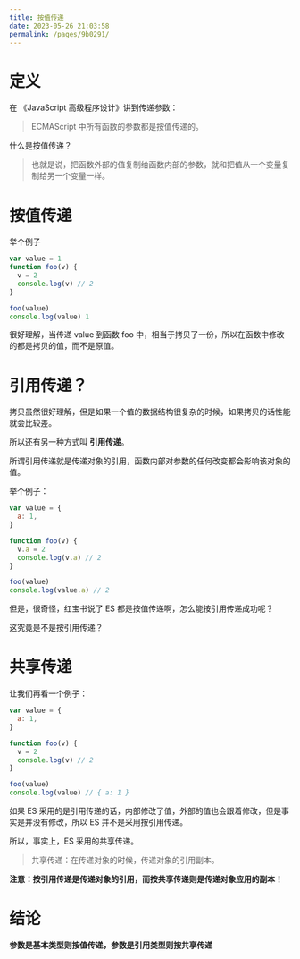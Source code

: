 ```yaml
---
title: 按值传递
date: 2023-05-26 21:03:58
permalink: /pages/9b0291/
---
```

# 定义

在 《JavaScript 高级程序设计》讲到传递参数：

>   ECMAScript 中所有函数的参数都是按值传递的。

什么是按值传递？

>   也就是说，把函数外部的值复制给函数内部的参数，就和把值从一个变量复制给另一个变量一样。



# 按值传递

举个例子

```js
var value = 1
function foo(v) {
  v = 2
  console.log(v) // 2
}

foo(value)
console.log(value) 1
```

很好理解，当传递 value 到函数 foo 中，相当于拷贝了一份，所以在函数中修改的都是拷贝的值，而不是原值。



# 引用传递？

拷贝虽然很好理解，但是如果一个值的数据结构很复杂的时候，如果拷贝的话性能就会比较差。

所以还有另一种方式叫 **引用传递**。

所谓引用传递就是传递对象的引用，函数内部对参数的任何改变都会影响该对象的值。

举个例子：

```js
var value = {
  a: 1,
}

function foo(v) {
  v.a = 2
  console.log(v.a) // 2
}

foo(value)
console.log(value.a) // 2
```

但是，很奇怪，红宝书说了 ES 都是按值传递啊，怎么能按引用传递成功呢？

这究竟是不是按引用传递？



# 共享传递

让我们再看一个例子：

```js
var value = {
  a: 1,
}

function foo(v) {
  v = 2
  console.log(v) // 2
}

foo(value)
console.log(value) // { a: 1 }
```

如果 ES 采用的是引用传递的话，内部修改了值，外部的值也会跟着修改，但是事实是并没有修改，所以 ES 并不是采用按引用传递。

所以，事实上，ES 采用的共享传递。

>   共享传递：在传递对象的时候，传递对象的引用副本。

**注意：按引用传递是传递对象的引用，而按共享传递则是传递对象应用的副本！**



# 结论

**参数是基本类型则按值传递，参数是引用类型则按共享传递**

